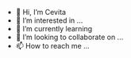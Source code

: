- 👋 Hi, I’m Cevita
- 👀 I’m interested in ...
- 🌱 I’m currently learning 
- 💞️ I’m looking to collaborate on ...
- 📫 How to reach me ...

<!---
cevita/cevita is a ✨ special ✨ repository because its `README.md` (this file) appears on your GitHub profile.
You can click the Preview link to take a look at your changes.
--->

